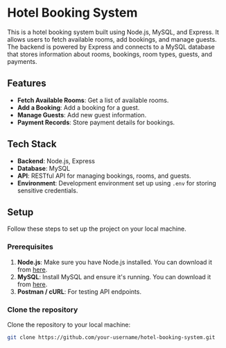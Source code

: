 # Hotel Booking System

This is a hotel booking system built using Node.js, MySQL, and Express. It allows users to fetch available rooms, add bookings, and manage guests. The backend is powered by Express and connects to a MySQL database that stores information about rooms, bookings, room types, guests, and payments.

## Features

- **Fetch Available Rooms**: Get a list of available rooms.
- **Add a Booking**: Add a booking for a guest.
- **Manage Guests**: Add new guest information.
- **Payment Records**: Store payment details for bookings.

## Tech Stack

- **Backend**: Node.js, Express
- **Database**: MySQL
- **API**: RESTful API for managing bookings, rooms, and guests.
- **Environment**: Development environment set up using `.env` for storing sensitive credentials.

## Setup

Follow these steps to set up the project on your local machine.

### Prerequisites

1. **Node.js**: Make sure you have Node.js installed. You can download it from [here](https://nodejs.org/).
2. **MySQL**: Install MySQL and ensure it's running. You can download it from [here](https://dev.mysql.com/downloads/).
3. **Postman / cURL**: For testing API endpoints.

### Clone the repository

Clone the repository to your local machine:

```bash
git clone https://github.com/your-username/hotel-booking-system.git
